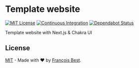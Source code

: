 # Template website

[![MIT License](https://img.shields.io/github/license/chiffre-io/template-website.svg?color=blue)](https://github.com/chiffre-io/template-website/blob/next/LICENSE)
[![Continuous Integration](https://github.com/chiffre-io/template-website/workflows/Continuous%20Integration/badge.svg?branch=next)](https://github.com/chiffre-io/template-website/actions)
[![Dependabot Status](https://api.dependabot.com/badges/status?host=github&repo=chiffre-io/template-website)](https://dependabot.com)

Template website with Next.js & Chakra UI

## License

[MIT](https://github.com/chiffre-io/template-website/blob/next/LICENSE) - Made with ❤️ by [François Best](https://francoisbest.com).
